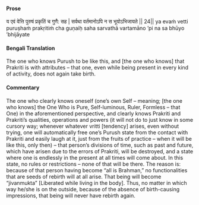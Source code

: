 #### Prose 

य एवं वेत्ति पुरुषं प्रकृतिं च गुणै: सह |
सर्वथा वर्तमानोऽपि न स भूयोऽभिजायते || 24||
ya evaṁ vetti puruṣhaṁ prakṛitiṁ cha guṇaiḥ saha
sarvathā vartamāno ’pi na sa bhūyo ’bhijāyate

 #### Bengali Translation 

The one who knows Purush to be like this, and [the one who knows] that Prakriti is with attributes – that one, even while being present in every kind of activity, does not again take birth.

 #### Commentary 

The one who clearly knows oneself (one’s own Self – meaning; [the one who knows] the One Who is Pure, Self-luminous, Ruler, Formless – that One) in the aforementioned perspective, and clearly knows Prakriti and Prakriti’s qualities, operations and powers (it will not do to just know in some cursory way; whenever whatever vritti [tendency] arises, even without trying, one will automatically free one’s Purush state from the contact with Prakriti and easily laugh at it, just from the fruits of practice – when it will be like this, only then) – that person’s divisions of time, such as past and future, which have arisen due to the errors of Prakriti, will be destroyed, and a state where one is endlessly in the present at all times will come about. In this state, no rules or restrictions – none of that will be there. The reason is: because of that person having become “all is Brahman,” no functionalities that are seeds of rebirth will at all arise. That being will become “jivanmukta” [Liberated while living in the body]. Thus, no matter in which way he/she is on the outside, because of the absence of birth-causing impressions, that being will never have rebirth again.